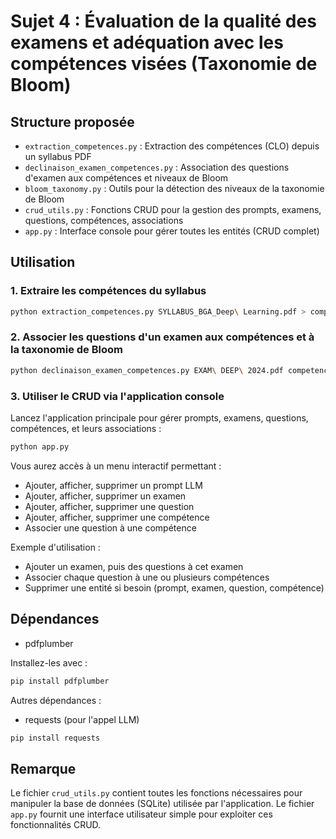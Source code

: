 # Sujet 4 : Évaluation de la qualité des examens et adéquation avec les compétences visées (Taxonomie de Bloom)

## Structure proposée

- `extraction_competences.py` : Extraction des compétences (CLO) depuis un syllabus PDF
- `declinaison_examen_competences.py` : Association des questions d'examen aux compétences et niveaux de Bloom
- `bloom_taxonomy.py` : Outils pour la détection des niveaux de la taxonomie de Bloom
- `crud_utils.py` : Fonctions CRUD pour la gestion des prompts, examens, questions, compétences, associations
- `app.py` : Interface console pour gérer toutes les entités (CRUD complet)

## Utilisation

### 1. Extraire les compétences du syllabus
```bash
python extraction_competences.py SYLLABUS_BGA_Deep\ Learning.pdf > competences.txt
```

### 2. Associer les questions d'un examen aux compétences et à la taxonomie de Bloom
```bash
python declinaison_examen_competences.py EXAM\ DEEP\ 2024.pdf competences.txt
```

### 3. Utiliser le CRUD via l'application console
Lancez l'application principale pour gérer prompts, examens, questions, compétences, et leurs associations :
```bash
python app.py
```

Vous aurez accès à un menu interactif permettant :
- Ajouter, afficher, supprimer un prompt LLM
- Ajouter, afficher, supprimer un examen
- Ajouter, afficher, supprimer une question
- Ajouter, afficher, supprimer une compétence
- Associer une question à une compétence

Exemple d'utilisation :
- Ajouter un examen, puis des questions à cet examen
- Associer chaque question à une ou plusieurs compétences
- Supprimer une entité si besoin (prompt, examen, question, compétence)

## Dépendances
- pdfplumber

Installez-les avec :
```bash
pip install pdfplumber
```

Autres dépendances :
- requests (pour l'appel LLM)

```bash
pip install requests
```

## Remarque
Le fichier `crud_utils.py` contient toutes les fonctions nécessaires pour manipuler la base de données (SQLite) utilisée par l'application. Le fichier `app.py` fournit une interface utilisateur simple pour exploiter ces fonctionnalités CRUD.
